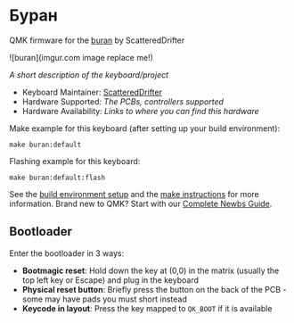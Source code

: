 # Буран

QMK firmware for the [buran](https://github.com/ScatteredDrifter/Buran-Ortho) by ScatteredDrifter 

![buran](imgur.com image replace me!)

*A short description of the keyboard/project*

* Keyboard Maintainer: [ScatteredDrifter](https://github.com/ScatteredDrifter)
* Hardware Supported: *The PCBs, controllers supported*
* Hardware Availability: *Links to where you can find this hardware*

Make example for this keyboard (after setting up your build environment):

    make buran:default

Flashing example for this keyboard:

    make buran:default:flash

See the [build environment setup](https://docs.qmk.fm/#/getting_started_build_tools) and the [make instructions](https://docs.qmk.fm/#/getting_started_make_guide) for more information. Brand new to QMK? Start with our [Complete Newbs Guide](https://docs.qmk.fm/#/newbs).

## Bootloader

Enter the bootloader in 3 ways:

* **Bootmagic reset**: Hold down the key at (0,0) in the matrix (usually the top left key or Escape) and plug in the keyboard
* **Physical reset button**: Briefly press the button on the back of the PCB - some may have pads you must short instead
* **Keycode in layout**: Press the key mapped to `QK_BOOT` if it is available

